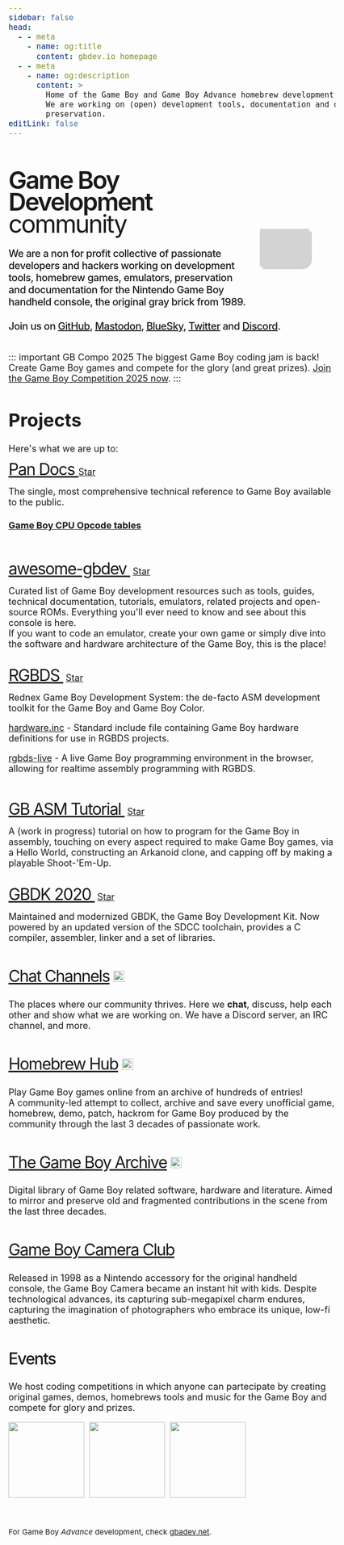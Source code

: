 ```yaml
---
sidebar: false
head:
  - - meta
    - name: og:title
      content: gbdev.io homepage
  - - meta
    - name: og:description
      content: >
        Home of the Game Boy and Game Boy Advance homebrew development scene.
        We are working on (open) development tools, documentation and digital
        preservation.
editLink: false
---
```


<div id='outer'>
<!-- Game Boy animation by `heero`. Originally found at https://codepen.io/heero/pen/wylhv -->
<div id='container'>
                        <div id='back'></div>
                        <div id='border'></div>
                        <div id='card3'></div>
                        <div id='card2'></div>
                        <div id='chip2'></div>
                        <div id='screenBack'></div>
                        <div id='card1'></div>
                        <div id='speaker'></div>
                        <div id='chip'></div>
                        <div id='chipPinL'></div>
                        <div id='chipPinR'></div>
                        <div id='ec1'></div>
                        <div id='volumeWheelBack'></div>
                        <div id='volumeWheel'></div>
                        <div id='joystickBack'></div>
                        <div id='buttonsABBack'></div>
                        <div id='buttonsSSBack'></div>
                        <div id='jackBack'></div>
                        <div id='jack'></div>
                        <div id='ec2'></div>
                        <div id='powerBack'></div>
                        <div id='power'></div>
                        <div id='box'></div>
                        <div id='screen'></div>
                        <div id='screen2'></div>
                        <div id='joystickCross1'></div>
                        <div id='joystickCross2'></div>
                        <div id='buttonsSS'></div>
                        <div id='buttonsSSText'></div>
                        <div id='buttonsAB'></div>
                        <div id='buttonsABText'></div>
                        <!--<img id='gameboyText' src='assets/gb-pocket-logo.png'>-->
                        <div id='powerLed'></div>
                        <div id='speakerFilter'></div>
    </div>
</div>
<br><br>
<div style="line-height: 90%;letter-spacing: -0.05em; font-weight: 400; font-size: 2.7em;"><span style="font-weight: 600;
letter-spacing: -0.05em;">
    Game Boy Development
</span>community</div>

<div style="letter-spacing: -0.025em; font-weight: 500; font-size: 20px;">
        <br>
We are a non for profit collective of passionate developers and hackers working on development tools, homebrew games, emulators, preservation and documentation for the Nintendo Game Boy handheld console, the original gray brick from 1989. <br><br> Join us on <a target="_blank" href="https://github.com/gbdev">GitHub</a>, <a target="_blank" rel="me" href="https://fedi.gbdev.io/@gbdev">Mastodon</a>, <a target="_blank" href="https://bsky.app/profile/gbdev.io">BlueSky</a>, <a target="_blank" href="https://twitter.com/gbdev0">Twitter</a> and <a href="chat.html">Discord</a>.
</div>

<div>
<br>

::: important GB Compo 2025
The biggest Game Boy coding jam is back! Create Game Boy games and compete for the glory (and great prizes). [Join the Game Boy Competition 2025 now](https://itch.io/jam/gbcompo25).
:::

# Projects

Here's what we are up to:<br>

<p> <a class="projectTitle" target="_blank" href="https://gbdev.io/pandocs/">Pan Docs&nbsp;</a><a class="github-button" target="_blank" href="https://github.com/gbdev/pandocs" data-icon="octicon-star" data-show-count="true" aria-label="Star gbdev/awesome-gbdev on GitHub">Star</a>
<span></span></p>
The single, most comprehensive technical reference to Game Boy available to the public. 
<br>

#### [Game Boy CPU Opcode tables](https://gbdev.io/gb-opcodes/optables)

<br>
<p ><a class="projectTitle" href="resources.html">awesome-gbdev&nbsp;</a> <a class="github-button" target="_blank" href="https://github.com/gbdev/awesome-gbdev" data-icon="octicon-star" data-show-count="true" aria-label="Star gbdev/awesome-gbdev on GitHub">Star</a>
<span></span></p>
Curated list of Game Boy development resources such as tools, guides, technical documentation, tutorials, emulators, related projects and open-source ROMs. Everything you'll ever need to know and see about this console is here. <br>If you want to code an emulator, create your own game or simply dive into the software and hardware architecture of the Game Boy, this is the place!
<br><br>
<p ><a class="projectTitle" target="_blank" href="https://rgbds.gbdev.io/">RGBDS&nbsp;</a> <a class="github-button" target="_blank" href="https://github.com/gbdev/rgbds" data-icon="octicon-star" data-show-count="true" aria-label="Star gbdev/rgbds on GitHub">Star</a>
<span></span></p>
Rednex Game Boy Development System: the de-facto ASM development toolkit for the Game Boy and Game Boy Color.
<br>

[hardware.inc](https://github.com/gbdev/hardware.inc) - Standard include file containing Game Boy hardware definitions for use in RGBDS projects.

[rgbds-live](https://gbdev.io/rgbds-live/) - A live Game Boy programming environment in the browser, allowing for realtime assembly programming with RGBDS.


<br>
<p ><a class="projectTitle" target="_blank" href="https://gbdev.io/gb-asm-tutorial/">GB ASM Tutorial&nbsp;</a> <a class="github-button" target="_blank" href="https://github.com/gbdev/gb-asm-tutorial" data-icon="octicon-star" data-show-count="true" aria-label="Star gbdev/gb-asm-tutorial on GitHub">Star</a>
<span></span></p>
A (work in progress) tutorial on how to program for the Game Boy in assembly, touching on every aspect required to make Game Boy games, via a Hello World, constructing an Arkanoid clone, and capping off by making a playable Shoot-'Em-Up.<br><br>
<p ><a class="projectTitle" target="_blank" href="https://github.com/gbdk-2020/gbdk-2020">GBDK 2020&nbsp;</a> <a class="github-button" target="_blank" href="https://github.com/gbdk-2020/gbdk-2020" data-icon="octicon-star" data-show-count="true" aria-label="Star gbdev/rgbds on GitHub">Star</a>
<span></span></p>
Maintained and modernized GBDK, the Game Boy Development Kit. Now powered by an updated version of the SDCC toolchain, provides a C compiler, assembler, linker and a set of libraries.
<br><br>
<p class="projectTitle"><a href="https://gbdev.io/chat">Chat Channels</a>&nbsp;<img height="22" src="https://img.shields.io/badge/dynamic/json.svg?label=chat&colorB=green&suffix=%20online&query=presence_count&uri=https://discordapp.com/api/guilds/303217943234215948/widget.json&style=flat-square"></p>
The places where our community thrives. Here we <b>chat</b>, discuss, help each other and show what we are working on. We have a Discord server, an IRC channel, and more.
<br><br>
 <p class="projectTitle"><a target="_blank" href="https://hh.gbdev.io">Homebrew Hub</a>&nbsp;<img height="22" src="https://img.shields.io/badge/dynamic/json?label=games&query=results&url=https%3A%2F%2Fhh3.gbdev.io%2Fapi%2Fsearch&style=flat-square"></p>
Play Game Boy games online from an archive of hundreds of entries! <br>
A community-led attempt to collect, archive and save every unofficial game, homebrew, demo, patch, hackrom for Game Boy produced by the community through the last 3 decades of passionate work.
<br><br>
<p class="projectTitle"><a target="_blank" href="https://github.com/gb-archive">The Game Boy Archive</a>&nbsp;<img style="font-family: Monospace" height="22" src="https://img.shields.io/badge/dynamic/json.svg?label=mirrored%20projects&amp;url=https%3A%2F%2Fapi.github.com%2Forgs%2Fgb-archive&amp;query=public_repos&amp;style=flat-square"></p>
Digital library of Game Boy related software, hardware and literature. Aimed to mirror and preserve old and fragmented contributions in the scene from the last three decades.
<br><br>
<p class="projectTitle"><a target="_blank" href="https://cameraclub.gbdev.io">Game Boy Camera Club</a></p>
Released in 1998 as a Nintendo accessory for the original handheld console, the Game Boy Camera became an instant hit with kids.
Despite technological advances, its capturing sub-megapixel charm endures, capturing the imagination of photographers who embrace its unique, low-fi aesthetic.
<br><br>
<p class="projectTitle" style="font-weight: 500">Events</p>
We host coding competitions in which anyone can partecipate by creating original games, demos, homebrews tools and music for the Game Boy and compete for glory and prizes.

<a target="_blank" href="https://itch.io/jam/gbcompo21"><img src="https://img.itch.zone/aW1nLzIxMDMwNjY4LnBuZw==/original/pzkjjR.png" height="150"></a>&nbsp;&nbsp;<a target="_blank" href="https://itch.io/jam/gbcompo23"><img height="150" src="https://img.itch.zone/aW1nLzIxMDMwODM5LnBuZw==/original/8CIDs3.png"></a>&nbsp;&nbsp;<a target="_blank" href="https://itch.io/jam/gbcompo25"><img height="150" src="https://img.itch.zone/aW1hZ2UyL2phbS80MDQ0OTcvMjEwNjkxMzQucG5n/original/mYohtT.png"></a>

</div>

<br>
<smalL>

For Game Boy _Advance_ development, check [gbadev.net](https://gbadev.net).

</small>

<script>
export default {
  mounted () {
    let githubButtonsScript = document.createElement('script')
    githubButtonsScript.setAttribute('src', 'https://buttons.github.io/buttons.js')
    document.head.appendChild(githubButtonsScript)

    let colors = ['#5f98c6', // Teal (1998, 1999 NA) 
        '#FCCF37', // Dandelion - yellow (1998, 1999 NA)
        '#EB1667', // Berry - fuchsia (1998, 1999 NA)
        '#A8F602', // Kiwi - neon green (1998, 1999 NA)
        // '#5B3099', // Grape - purple (1998) TODO: Darken the black elements
        // Translucent colors - TODO: Fix speakers
        'rgba(255, 255, 255, 0.5)', // Atomic Purple - clear purple (1998)
        'rgba(91, 48, 153, 0.5)' // Neotones Ice (LIJI32 special request <3)
    ]
    let color = colors[Math.floor(Math.random() * colors.length)];
    var box = document.querySelector('#box');
    box.style.setProperty('background-color', color);
    console.log(color)
  }
}
</script>

<style>
body{
        font-size:18px !important;
}

.projectTitle{
        font-size:32px;
        letter-spacing: -0.05em;
        line-height: 80%;
}

/*
By `heero`. Originally found at https://codepen.io/heero/pen/wylhv
*/

#outer {
    width: 100%;
}
#container {
  position: relative;
  width: 130px;
  height: 220px;
  margin: 15px 20px 50px 50px;
}
@media (min-width: 560px) {
  #container {
  float: right;
  }
}

#back {
  position: absolute;
  bottom: 0;
  background-color: #D3D3D3;
  box-shadow: 5px 5px 0 0 #D3D3D3;
  -webkit-animation: backAnim 5s forwards;
  -moz-animation: backAnim 5s forwards;
  -o-animation: backAnim 5s forwards;
  animation: backAnim 5s forwards;
}

@-webkit-keyframes backAnim {
  0% {
    width: 8px;
    height: 68px;
  }
  4% {
    width: 100px;
    height: 75px;
  }
  5% {
    width: 125px;
    height: 80px;
    border-radius: 3px 3px 20px 3px;
  }
  11%, 100% {
    height: 206px;
    width: 125px;
    border-radius: 3px 3px 20px 3px;
  }
}
@-moz-keyframes backAnim {
  0% {
    width: 8px;
    height: 68px;
  }
  4% {
    width: 100px;
    height: 75px;
  }
  5% {
    width: 125px;
    height: 80px;
    border-radius: 3px 3px 20px 3px;
  }
  11%, 100% {
    height: 206px;
    width: 125px;
    border-radius: 3px 3px 20px 3px;
  }
}
@-ms-keyframes backAnim {
  0% {
    width: 8px;
    height: 68px;
  }
  4% {
    width: 100px;
    height: 75px;
  }
  5% {
    width: 125px;
    height: 80px;
    border-radius: 3px 3px 20px 3px;
  }
  11%, 100% {
    height: 206px;
    width: 125px;
    border-radius: 3px 3px 20px 3px;
  }
}
@keyframes backAnim {
  0% {
    width: 8px;
    height: 68px;
  }
  4% {
    width: 100px;
    height: 75px;
  }
  5% {
    width: 125px;
    height: 80px;
    border-radius: 3px 3px 20px 3px;
  }
  11%, 100% {
    height: 206px;
    width: 125px;
    border-radius: 3px 3px 20px 3px;
  }
}
#speaker {
  position: absolute;
  background-color: #646060;
  -webkit-animation: speakerAnim 5s forwards;
  -moz-animation: speakerAnim 5s forwards;
  -o-animation: speakerAnim 5s forwards;
  animation: speakerAnim 5s forwards;
}

@-webkit-keyframes speakerAnim {
  0%, 6% {
    width: 0px;
    height: 0px;
    bottom: 22px;
    left: 103px;
  }
  11% {
    width: 30px;
    height: 30px;
    bottom: 7px;
    left: 88px;
    border-radius: 15px;
    box-shadow: inset 0px 0px 0px 15px #484848;
  }
  14%, 100% {
    width: 30px;
    height: 30px;
    bottom: 7px;
    left: 88px;
    border-radius: 15px;
    box-shadow: inset 0px 0px 0px 8px #484848;
  }
}
@-moz-keyframes speakerAnim {
  0%, 6% {
    width: 0px;
    height: 0px;
    bottom: 22px;
    left: 103px;
  }
  11% {
    width: 30px;
    height: 30px;
    bottom: 7px;
    left: 88px;
    border-radius: 15px;
    box-shadow: inset 0px 0px 0px 15px #484848;
  }
  14%, 100% {
    width: 30px;
    height: 30px;
    bottom: 7px;
    left: 88px;
    border-radius: 15px;
    box-shadow: inset 0px 0px 0px 8px #484848;
  }
}
@-ms-keyframes speakerAnim {
  0%, 6% {
    width: 0px;
    height: 0px;
    bottom: 22px;
    left: 103px;
  }
  11% {
    width: 30px;
    height: 30px;
    bottom: 7px;
    left: 88px;
    border-radius: 15px;
    box-shadow: inset 0px 0px 0px 15px #484848;
  }
  14%, 100% {
    width: 30px;
    height: 30px;
    bottom: 7px;
    left: 88px;
    border-radius: 15px;
    box-shadow: inset 0px 0px 0px 8px #484848;
  }
}
@keyframes speakerAnim {
  0%, 6% {
    width: 0px;
    height: 0px;
    bottom: 22px;
    left: 103px;
  }
  11% {
    width: 30px;
    height: 30px;
    bottom: 7px;
    left: 88px;
    border-radius: 15px;
    box-shadow: inset 0px 0px 0px 15px #484848;
  }
  14%, 100% {
    width: 30px;
    height: 30px;
    bottom: 7px;
    left: 88px;
    border-radius: 15px;
    box-shadow: inset 0px 0px 0px 8px #484848;
  }
}
#card1 {
  position: absolute;
  left: 15px;
  background-color: #5eaf89;
  -webkit-animation: card1Anim 5s forwards;
  -moz-animation: card1Anim 5s forwards;
  -o-animation: card1Anim 5s forwards;
  animation: card1Anim 5s forwards;
}

@-webkit-keyframes card1Anim {
  0%, 8% {
    height: 0px;
    width: 0px;
    bottom: 64px;
  }
  9% {
    height: 17px;
    width: 15px;
    bottom: 64px;
  }
  12% {
    height: 113px;
    width: 15px;
    bottom: 17px;
  }
  18%, 100% {
    height: 113px;
    width: 95px;
    bottom: 17px;
  }
}
@-moz-keyframes card1Anim {
  0%, 8% {
    height: 0px;
    width: 0px;
    bottom: 64px;
  }
  9% {
    height: 17px;
    width: 15px;
    bottom: 64px;
  }
  12% {
    height: 113px;
    width: 15px;
    bottom: 17px;
  }
  18%, 100% {
    height: 113px;
    width: 95px;
    bottom: 17px;
  }
}
@-ms-keyframes card1Anim {
  0%, 8% {
    height: 0px;
    width: 0px;
    bottom: 64px;
  }
  9% {
    height: 17px;
    width: 15px;
    bottom: 64px;
  }
  12% {
    height: 113px;
    width: 15px;
    bottom: 17px;
  }
  18%, 100% {
    height: 113px;
    width: 95px;
    bottom: 17px;
  }
}
@keyframes card1Anim {
  0%, 8% {
    height: 0px;
    width: 0px;
    bottom: 64px;
  }
  9% {
    height: 17px;
    width: 15px;
    bottom: 64px;
  }
  12% {
    height: 113px;
    width: 15px;
    bottom: 17px;
  }
  18%, 100% {
    height: 113px;
    width: 95px;
    bottom: 17px;
  }
}
#border {
  position: absolute;
  bottom: 2px;
  right: 7px;
  border: 2px solid #646060;
  border-radius: 3px 3px 20px 3px;
  -webkit-animation: borderAnim 5s forwards;
  -moz-animation: borderAnim 5s forwards;
  -o-animation: borderAnim 5s forwards;
  animation: borderAnim 5s forwards;
}

@-webkit-keyframes borderAnim {
  0%, 8% {
    height: 0px;
    width: 0px;
    border: none;
  }
  9% {
    height: 40px;
    width: 10px;
    border-right: 2px solid #646060;
    border-bottom: 2px solid #646060;
    border-top: none;
    border-left: none;
  }
  13% {
    height: 40px;
    width: 117px;
    border-right: 2px solid #646060;
    border-bottom: 2px solid #646060;
    border-top: none;
    border-left: none;
  }
  17% {
    height: 198px;
    width: 117px;
    border-right: 2px solid #646060;
    border-left: 2px solid #646060;
    border-bottom: 2px solid #646060;
    border-top: none;
  }
  18%, 100% {
    height: 198px;
    width: 117px;
    border: 2px solid #646060;
  }
}
@-moz-keyframes borderAnim {
  0%, 8% {
    height: 0px;
    width: 0px;
    border: none;
  }
  9% {
    height: 40px;
    width: 10px;
    border-right: 2px solid #646060;
    border-bottom: 2px solid #646060;
    border-top: none;
    border-left: none;
  }
  13% {
    height: 40px;
    width: 117px;
    border-right: 2px solid #646060;
    border-bottom: 2px solid #646060;
    border-top: none;
    border-left: none;
  }
  17% {
    height: 198px;
    width: 117px;
    border-right: 2px solid #646060;
    border-left: 2px solid #646060;
    border-bottom: 2px solid #646060;
    border-top: none;
  }
  18%, 100% {
    height: 198px;
    width: 117px;
    border: 2px solid #646060;
  }
}
@-ms-keyframes borderAnim {
  0%, 8% {
    height: 0px;
    width: 0px;
    border: none;
  }
  9% {
    height: 40px;
    width: 10px;
    border-right: 2px solid #646060;
    border-bottom: 2px solid #646060;
    border-top: none;
    border-left: none;
  }
  13% {
    height: 40px;
    width: 117px;
    border-right: 2px solid #646060;
    border-bottom: 2px solid #646060;
    border-top: none;
    border-left: none;
  }
  17% {
    height: 198px;
    width: 117px;
    border-right: 2px solid #646060;
    border-left: 2px solid #646060;
    border-bottom: 2px solid #646060;
    border-top: none;
  }
  18%, 100% {
    height: 198px;
    width: 117px;
    border: 2px solid #646060;
  }
}
@keyframes borderAnim {
  0%, 8% {
    height: 0px;
    width: 0px;
    border: none;
  }
  9% {
    height: 40px;
    width: 10px;
    border-right: 2px solid #646060;
    border-bottom: 2px solid #646060;
    border-top: none;
    border-left: none;
  }
  13% {
    height: 40px;
    width: 117px;
    border-right: 2px solid #646060;
    border-bottom: 2px solid #646060;
    border-top: none;
    border-left: none;
  }
  17% {
    height: 198px;
    width: 117px;
    border-right: 2px solid #646060;
    border-left: 2px solid #646060;
    border-bottom: 2px solid #646060;
    border-top: none;
  }
  18%, 100% {
    height: 198px;
    width: 117px;
    border: 2px solid #646060;
  }
}
#card2 {
  position: absolute;
  bottom: 6px;
  left: 7px;
  width: 10px;
  height: 20px;
  background-color: #646060;
  -webkit-animation: card2Anim 5s forwards;
  -moz-animation: card2Anim 5s forwards;
  -o-animation: card2Anim 5s forwards;
  animation: card2Anim 5s forwards;
}

@-webkit-keyframes card2Anim {
  0%, 12% {
    height: 0px;
    width: 0px;
  }
  13% {
    height: 20px;
    width: 10px;
  }
  21%, 100% {
    height: 20px;
    width: 78px;
  }
}
@-moz-keyframes card2Anim {
  0%, 12% {
    height: 0px;
    width: 0px;
  }
  13% {
    height: 20px;
    width: 10px;
  }
  21%, 100% {
    height: 20px;
    width: 78px;
  }
}
@-ms-keyframes card2Anim {
  0%, 12% {
    height: 0px;
    width: 0px;
  }
  13% {
    height: 20px;
    width: 10px;
  }
  21%, 100% {
    height: 20px;
    width: 78px;
  }
}
@keyframes card2Anim {
  0%, 12% {
    height: 0px;
    width: 0px;
  }
  13% {
    height: 20px;
    width: 10px;
  }
  21%, 100% {
    height: 20px;
    width: 78px;
  }
}
#card3 {
  position: absolute;
  bottom: 48px;
  left: 8px;
  height: 5px;
  background-color: #3c9b66;
  -webkit-animation: card3Anim 5s forwards;
  -moz-animation: card3Anim 5s forwards;
  -o-animation: card3Anim 5s forwards;
  animation: card3Anim 5s forwards;
}

@-webkit-keyframes card3Anim {
  0%, 12% {
    height: 0px;
    width: 0px;
  }
  15% {
    height: 5px;
    width: 110px;
  }
  23%, 100% {
    height: 150px;
    width: 110px;
  }
}
@-moz-keyframes card3Anim {
  0%, 12% {
    height: 0px;
    width: 0px;
  }
  15% {
    height: 5px;
    width: 110px;
  }
  23%, 100% {
    height: 150px;
    width: 110px;
  }
}
@-ms-keyframes card3Anim {
  0%, 12% {
    height: 0px;
    width: 0px;
  }
  15% {
    height: 5px;
    width: 110px;
  }
  23%, 100% {
    height: 150px;
    width: 110px;
  }
}
@keyframes card3Anim {
  0%, 12% {
    height: 0px;
    width: 0px;
  }
  15% {
    height: 5px;
    width: 110px;
  }
  23%, 100% {
    height: 150px;
    width: 110px;
  }
}
#chip {
  position: absolute;
  bottom: 46px;
  left: 54px;
  width: 4px;
  height: 4px;
  background-color: #484848;
  -webkit-animation: chipAnim 5s forwards;
  -moz-animation: chipAnim 5s forwards;
  -o-animation: chipAnim 5s forwards;
  animation: chipAnim 5s forwards;
}

@-webkit-keyframes chipAnim {
  0%, 15% {
    height: 0px;
    width: 0px;
  }
  16% {
    height: 4px;
    width: 4px;
    bottom: 46px;
    left: 54px;
  }
  20%, 100% {
    height: 22px;
    width: 22px;
    bottom: 37px;
    left: 45px;
  }
}
@-moz-keyframes chipAnim {
  0%, 15% {
    height: 0px;
    width: 0px;
  }
  16% {
    height: 4px;
    width: 4px;
    bottom: 46px;
    left: 54px;
  }
  20%, 100% {
    height: 22px;
    width: 22px;
    bottom: 37px;
    left: 45px;
  }
}
@-ms-keyframes chipAnim {
  0%, 15% {
    height: 0px;
    width: 0px;
  }
  16% {
    height: 4px;
    width: 4px;
    bottom: 46px;
    left: 54px;
  }
  20%, 100% {
    height: 22px;
    width: 22px;
    bottom: 37px;
    left: 45px;
  }
}
@keyframes chipAnim {
  0%, 15% {
    height: 0px;
    width: 0px;
  }
  16% {
    height: 4px;
    width: 4px;
    bottom: 46px;
    left: 54px;
  }
  20%, 100% {
    height: 22px;
    width: 22px;
    bottom: 37px;
    left: 45px;
  }
}
#chip2 {
  position: absolute;
  bottom: 132px;
  left: 60px;
  width: 4px;
  height: 12px;
  background-color: #484848;
  -webkit-animation: chip2Anim 5s forwards;
  -moz-animation: chip2Anim 5s forwards;
  -o-animation: chip2Anim 5s forwards;
  animation: chip2Anim 5s forwards;
}

@-webkit-keyframes chip2Anim {
  0%, 16% {
    height: 0px;
    width: 0px;
  }
  17% {
    height: 12px;
    width: 4px;
    bottom: 132px;
    left: 60px;
  }
  23% {
    height: 12px;
    width: 60px;
    bottom: 132px;
    left: 32px;
  }
  30%, 100% {
    height: 12px;
    width: 60px;
    bottom: 160px;
    left: 32px;
  }
}
@-moz-keyframes chip2Anim {
  0%, 16% {
    height: 0px;
    width: 0px;
  }
  17% {
    height: 12px;
    width: 4px;
    bottom: 132px;
    left: 60px;
  }
  23% {
    height: 12px;
    width: 60px;
    bottom: 132px;
    left: 32px;
  }
  30%, 100% {
    height: 12px;
    width: 60px;
    bottom: 160px;
    left: 32px;
  }
}
@-ms-keyframes chip2Anim {
  0%, 16% {
    height: 0px;
    width: 0px;
  }
  17% {
    height: 12px;
    width: 4px;
    bottom: 132px;
    left: 60px;
  }
  23% {
    height: 12px;
    width: 60px;
    bottom: 132px;
    left: 32px;
  }
  30%, 100% {
    height: 12px;
    width: 60px;
    bottom: 160px;
    left: 32px;
  }
}
@keyframes chip2Anim {
  0%, 16% {
    height: 0px;
    width: 0px;
  }
  17% {
    height: 12px;
    width: 4px;
    bottom: 132px;
    left: 60px;
  }
  23% {
    height: 12px;
    width: 60px;
    bottom: 132px;
    left: 32px;
  }
  30%, 100% {
    height: 12px;
    width: 60px;
    bottom: 160px;
    left: 32px;
  }
}
#volumeWheelBack {
  position: absolute;
  left: 108px;
  bottom: 157px;
  width: 10px;
  height: 10px;
  background-color: #645d5f;
  -webkit-animation: volumeWheelBackAnim 5s forwards;
  -moz-animation: volumeWheelBackAnim 5s forwards;
  -o-animation: volumeWheelBackAnim 5s forwards;
  animation: volumeWheelBackAnim 5s forwards;
}

@-webkit-keyframes volumeWheelBackAnim {
  0%, 17% {
    height: 0px;
    width: 0px;
    left: 113px;
    bottom: 162px;
  }
  21%, 25% {
    height: 10px;
    width: 10px;
    left: 108px;
    bottom: 157px;
  }
  30%, 100% {
    height: 10px;
    width: 10px;
    left: 108px;
    bottom: 167px;
  }
}
@-moz-keyframes volumeWheelBackAnim {
  0%, 17% {
    height: 0px;
    width: 0px;
    left: 113px;
    bottom: 162px;
  }
  21%, 25% {
    height: 10px;
    width: 10px;
    left: 108px;
    bottom: 157px;
  }
  30%, 100% {
    height: 10px;
    width: 10px;
    left: 108px;
    bottom: 167px;
  }
}
@-ms-keyframes volumeWheelBackAnim {
  0%, 17% {
    height: 0px;
    width: 0px;
    left: 113px;
    bottom: 162px;
  }
  21%, 25% {
    height: 10px;
    width: 10px;
    left: 108px;
    bottom: 157px;
  }
  30%, 100% {
    height: 10px;
    width: 10px;
    left: 108px;
    bottom: 167px;
  }
}
@keyframes volumeWheelBackAnim {
  0%, 17% {
    height: 0px;
    width: 0px;
    left: 113px;
    bottom: 162px;
  }
  21%, 25% {
    height: 10px;
    width: 10px;
    left: 108px;
    bottom: 157px;
  }
  30%, 100% {
    height: 10px;
    width: 10px;
    left: 108px;
    bottom: 167px;
  }
}
#volumeWheel {
  position: absolute;
  left: 108px;
  bottom: 157px;
  width: 16px;
  height: 16px;
  border-radius: 8px;
  background-color: #b2aea9;
  box-shadow: inset 0px 0px 0px 5px #dddddd;
  -webkit-animation: volumeWheelAnim 5s forwards;
  -moz-animation: volumeWheelAnim 5s forwards;
  -o-animation: volumeWheelAnim 5s forwards;
  animation: volumeWheelAnim 5s forwards;
}

@-webkit-keyframes volumeWheelAnim {
  0%, 18% {
    height: 1px;
    width: 1px;
    left: 115px;
    bottom: 159px;
    box-shadow: inset 0px 0px 0px 10px #dddddd;
  }
  22% {
    height: 16px;
    width: 16px;
    left: 110px;
    bottom: 154px;
    box-shadow: inset 0px 0px 0px 10px #dddddd;
  }
  25% {
    height: 16px;
    width: 16px;
    left: 110px;
    bottom: 154px;
    box-shadow: inset 0px 0px 0px 5px #dddddd;
  }
  30%, 100% {
    height: 16px;
    width: 16px;
    left: 110px;
    bottom: 164px;
    box-shadow: inset 0px 0px 0px 5px #dddddd;
  }
}
@-moz-keyframes volumeWheelAnim {
  0%, 18% {
    height: 1px;
    width: 1px;
    left: 115px;
    bottom: 159px;
    box-shadow: inset 0px 0px 0px 10px #dddddd;
  }
  22% {
    height: 16px;
    width: 16px;
    left: 110px;
    bottom: 154px;
    box-shadow: inset 0px 0px 0px 10px #dddddd;
  }
  25% {
    height: 16px;
    width: 16px;
    left: 110px;
    bottom: 154px;
    box-shadow: inset 0px 0px 0px 5px #dddddd;
  }
  30%, 100% {
    height: 16px;
    width: 16px;
    left: 110px;
    bottom: 164px;
    box-shadow: inset 0px 0px 0px 5px #dddddd;
  }
}
@-ms-keyframes volumeWheelAnim {
  0%, 18% {
    height: 1px;
    width: 1px;
    left: 115px;
    bottom: 159px;
    box-shadow: inset 0px 0px 0px 10px #dddddd;
  }
  22% {
    height: 16px;
    width: 16px;
    left: 110px;
    bottom: 154px;
    box-shadow: inset 0px 0px 0px 10px #dddddd;
  }
  25% {
    height: 16px;
    width: 16px;
    left: 110px;
    bottom: 154px;
    box-shadow: inset 0px 0px 0px 5px #dddddd;
  }
  30%, 100% {
    height: 16px;
    width: 16px;
    left: 110px;
    bottom: 164px;
    box-shadow: inset 0px 0px 0px 5px #dddddd;
  }
}
@keyframes volumeWheelAnim {
  0%, 18% {
    height: 1px;
    width: 1px;
    left: 115px;
    bottom: 159px;
    box-shadow: inset 0px 0px 0px 10px #dddddd;
  }
  22% {
    height: 16px;
    width: 16px;
    left: 110px;
    bottom: 154px;
    box-shadow: inset 0px 0px 0px 10px #dddddd;
  }
  25% {
    height: 16px;
    width: 16px;
    left: 110px;
    bottom: 154px;
    box-shadow: inset 0px 0px 0px 5px #dddddd;
  }
  30%, 100% {
    height: 16px;
    width: 16px;
    left: 110px;
    bottom: 164px;
    box-shadow: inset 0px 0px 0px 5px #dddddd;
  }
}
#chipPinL {
  position: absolute;
  left: 43px;
  bottom: 54px;
  width: 4px;
  height: 2px;
  background-color: #dddddd;
  box-shadow: 0px 3px #dddddd;
  -webkit-animation: chipPinAnimL 5s forwards;
  -moz-animation: chipPinAnimL 5s forwards;
  -o-animation: chipPinAnimL 5s forwards;
  animation: chipPinAnimL 5s forwards;
}

@-webkit-keyframes chipPinAnimL {
  0%, 19% {
    width: 0px;
  }
  20% {
    width: 4px;
    box-shadow: 0px 3px #dddddd;
  }
  21% {
    box-shadow: 0px 3px #dddddd, 0px 6px #dddddd, 0px 9px #dddddd;
  }
  22%, 100% {
    box-shadow: 0px 3px #dddddd, 0px 6px #dddddd, 0px 9px #dddddd, 0px 12px #dddddd, 0px 15px #dddddd;
  }
}
@-moz-keyframes chipPinAnimL {
  0%, 19% {
    width: 0px;
  }
  20% {
    width: 4px;
    box-shadow: 0px 3px #dddddd;
  }
  21% {
    box-shadow: 0px 3px #dddddd, 0px 6px #dddddd, 0px 9px #dddddd;
  }
  22%, 100% {
    box-shadow: 0px 3px #dddddd, 0px 6px #dddddd, 0px 9px #dddddd, 0px 12px #dddddd, 0px 15px #dddddd;
  }
}
@-ms-keyframes chipPinAnimL {
  0%, 19% {
    width: 0px;
  }
  20% {
    width: 4px;
    box-shadow: 0px 3px #dddddd;
  }
  21% {
    box-shadow: 0px 3px #dddddd, 0px 6px #dddddd, 0px 9px #dddddd;
  }
  22%, 100% {
    box-shadow: 0px 3px #dddddd, 0px 6px #dddddd, 0px 9px #dddddd, 0px 12px #dddddd, 0px 15px #dddddd;
  }
}
@keyframes chipPinAnimL {
  0%, 19% {
    width: 0px;
  }
  20% {
    width: 4px;
    box-shadow: 0px 3px #dddddd;
  }
  21% {
    box-shadow: 0px 3px #dddddd, 0px 6px #dddddd, 0px 9px #dddddd;
  }
  22%, 100% {
    box-shadow: 0px 3px #dddddd, 0px 6px #dddddd, 0px 9px #dddddd, 0px 12px #dddddd, 0px 15px #dddddd;
  }
}
#chipPinR {
  position: absolute;
  left: 65px;
  bottom: 54px;
  width: 4px;
  height: 2px;
  background-color: #dddddd;
  box-shadow: 0px 3px #dddddd;
  -webkit-animation: chipPinAnimR 5s forwards;
  -moz-animation: chipPinAnimR 5s forwards;
  -o-animation: chipPinAnimR 5s forwards;
  animation: chipPinAnimR 5s forwards;
}

@-webkit-keyframes chipPinAnimR {
  0%, 22% {
    width: 0px;
  }
  23% {
    width: 4px;
    box-shadow: 0px 3px #dddddd;
  }
  24% {
    box-shadow: 0px 3px #dddddd, 0px 6px #dddddd, 0px 9px #dddddd;
  }
  25%, 100% {
    box-shadow: 0px 3px #dddddd, 0px 6px #dddddd, 0px 9px #dddddd, 0px 12px #dddddd, 0px 15px #dddddd;
  }
}
@-moz-keyframes chipPinAnimR {
  0%, 22% {
    width: 0px;
  }
  23% {
    width: 4px;
    box-shadow: 0px 3px #dddddd;
  }
  24% {
    box-shadow: 0px 3px #dddddd, 0px 6px #dddddd, 0px 9px #dddddd;
  }
  25%, 100% {
    box-shadow: 0px 3px #dddddd, 0px 6px #dddddd, 0px 9px #dddddd, 0px 12px #dddddd, 0px 15px #dddddd;
  }
}
@-ms-keyframes chipPinAnimR {
  0%, 22% {
    width: 0px;
  }
  23% {
    width: 4px;
    box-shadow: 0px 3px #dddddd;
  }
  24% {
    box-shadow: 0px 3px #dddddd, 0px 6px #dddddd, 0px 9px #dddddd;
  }
  25%, 100% {
    box-shadow: 0px 3px #dddddd, 0px 6px #dddddd, 0px 9px #dddddd, 0px 12px #dddddd, 0px 15px #dddddd;
  }
}
@keyframes chipPinAnimR {
  0%, 22% {
    width: 0px;
  }
  23% {
    width: 4px;
    box-shadow: 0px 3px #dddddd;
  }
  24% {
    box-shadow: 0px 3px #dddddd, 0px 6px #dddddd, 0px 9px #dddddd;
  }
  25%, 100% {
    box-shadow: 0px 3px #dddddd, 0px 6px #dddddd, 0px 9px #dddddd, 0px 12px #dddddd, 0px 15px #dddddd;
  }
}
#ec1 {
  position: absolute;
  left: 24px;
  bottom: 122px;
  width: 4px;
  height: 4px;
  border-radius: 2px;
  background-color: #484848;
  -webkit-animation: ec3Anim 5s forwards;
  -moz-animation: ec3Anim 5s forwards;
  -o-animation: ec3Anim 5s forwards;
  animation: ec3Anim 5s forwards;
}

@-webkit-keyframes ec3Anim {
  0%, 18% {
    width: 0px;
  }
  20% {
    width: 4px;
    height: 4px;
  }
  22% {
    box-shadow: 8px 0px #484848;
  }
  24% {
    box-shadow: 8px 0px #484848, 16px 0px #484848;
  }
  26% {
    box-shadow: 8px 0px #484848, 16px 0px #484848, 24px 0px #484848;
  }
  28% {
    box-shadow: 8px 0px #484848, 16px 0px #484848, 24px 0px #484848, 32px 0px #484848;
  }
  30%, 100% {
    box-shadow: 8px 0px #484848, 16px 0px #484848, 24px 0px #484848, 32px 0px #484848, 40px 0px #484848;
  }
}
@-moz-keyframes ec3Anim {
  0%, 18% {
    width: 0px;
  }
  20% {
    width: 4px;
    height: 4px;
  }
  22% {
    box-shadow: 8px 0px #484848;
  }
  24% {
    box-shadow: 8px 0px #484848, 16px 0px #484848;
  }
  26% {
    box-shadow: 8px 0px #484848, 16px 0px #484848, 24px 0px #484848;
  }
  28% {
    box-shadow: 8px 0px #484848, 16px 0px #484848, 24px 0px #484848, 32px 0px #484848;
  }
  30%, 100% {
    box-shadow: 8px 0px #484848, 16px 0px #484848, 24px 0px #484848, 32px 0px #484848, 40px 0px #484848;
  }
}
@-ms-keyframes ec3Anim {
  0%, 18% {
    width: 0px;
  }
  20% {
    width: 4px;
    height: 4px;
  }
  22% {
    box-shadow: 8px 0px #484848;
  }
  24% {
    box-shadow: 8px 0px #484848, 16px 0px #484848;
  }
  26% {
    box-shadow: 8px 0px #484848, 16px 0px #484848, 24px 0px #484848;
  }
  28% {
    box-shadow: 8px 0px #484848, 16px 0px #484848, 24px 0px #484848, 32px 0px #484848;
  }
  30%, 100% {
    box-shadow: 8px 0px #484848, 16px 0px #484848, 24px 0px #484848, 32px 0px #484848, 40px 0px #484848;
  }
}
@keyframes ec3Anim {
  0%, 18% {
    width: 0px;
  }
  20% {
    width: 4px;
    height: 4px;
  }
  22% {
    box-shadow: 8px 0px #484848;
  }
  24% {
    box-shadow: 8px 0px #484848, 16px 0px #484848;
  }
  26% {
    box-shadow: 8px 0px #484848, 16px 0px #484848, 24px 0px #484848;
  }
  28% {
    box-shadow: 8px 0px #484848, 16px 0px #484848, 24px 0px #484848, 32px 0px #484848;
  }
  30%, 100% {
    box-shadow: 8px 0px #484848, 16px 0px #484848, 24px 0px #484848, 32px 0px #484848, 40px 0px #484848;
  }
}
#joystickBack {
  position: absolute;
  left: 8px;
  bottom: 47px;
  width: 36px;
  height: 36px;
  border-radius: 18px;
  background-color: #dddddd;
  -webkit-animation: joystickBackAnim 5s forwards;
  -moz-animation: joystickBackAnim 5s forwards;
  -o-animation: joystickBackAnim 5s forwards;
  animation: joystickBackAnim 5s forwards;
}

@-webkit-keyframes joystickBackAnim {
  0%, 23% {
    left: 26px;
    bottom: 65px;
    width: 0px;
    height: 0px;
  }
  28%, 100% {
    left: 8px;
    bottom: 47px;
    width: 36px;
    height: 36px;
  }
}
@-moz-keyframes joystickBackAnim {
  0%, 23% {
    left: 26px;
    bottom: 65px;
    width: 0px;
    height: 0px;
  }
  28%, 100% {
    left: 8px;
    bottom: 47px;
    width: 36px;
    height: 36px;
  }
}
@-ms-keyframes joystickBackAnim {
  0%, 23% {
    left: 26px;
    bottom: 65px;
    width: 0px;
    height: 0px;
  }
  28%, 100% {
    left: 8px;
    bottom: 47px;
    width: 36px;
    height: 36px;
  }
}
@keyframes joystickBackAnim {
  0%, 23% {
    left: 26px;
    bottom: 65px;
    width: 0px;
    height: 0px;
  }
  28%, 100% {
    left: 8px;
    bottom: 47px;
    width: 36px;
    height: 36px;
  }
}
#joystickCross1 {
  position: absolute;
  left: 11px;
  bottom: 60px;
  width: 30px;
  height: 10px;
  border-radius: 1px;
  background-color: #484848;
  -webkit-animation: joystickCrossAnim 5s forwards;
  -moz-animation: joystickCrossAnim 5s forwards;
  -o-animation: joystickCrossAnim 5s forwards;
  animation: joystickCrossAnim 5s forwards;
}

#joystickCross2 {
  position: absolute;
  left: 11px;
  bottom: 60px;
  width: 30px;
  height: 10px;
  border-radius: 1px;
  background-color: #484848;
  -moz-transform: rotate(90deg);
  -ms-transform: rotate(90deg);
  -webkit-transform: rotate(90deg);
  transform: rotate(90deg);
  -webkit-animation: joystickCrossAnim 5s forwards;
  -moz-animation: joystickCrossAnim 5s forwards;
  -o-animation: joystickCrossAnim 5s forwards;
  animation: joystickCrossAnim 5s forwards;
}

@-webkit-keyframes joystickCrossAnim {
  0%, 26% {
    left: 26px;
    bottom: 65px;
    width: 0px;
    height: 0px;
  }
  33%, 100% {
    left: 11px;
    bottom: 60px;
    width: 30px;
    height: 10px;
  }
}
@-moz-keyframes joystickCrossAnim {
  0%, 26% {
    left: 26px;
    bottom: 65px;
    width: 0px;
    height: 0px;
  }
  33%, 100% {
    left: 11px;
    bottom: 60px;
    width: 30px;
    height: 10px;
  }
}
@-ms-keyframes joystickCrossAnim {
  0%, 26% {
    left: 26px;
    bottom: 65px;
    width: 0px;
    height: 0px;
  }
  33%, 100% {
    left: 11px;
    bottom: 60px;
    width: 30px;
    height: 10px;
  }
}
@keyframes joystickCrossAnim {
  0%, 26% {
    left: 26px;
    bottom: 65px;
    width: 0px;
    height: 0px;
  }
  33%, 100% {
    left: 11px;
    bottom: 60px;
    width: 30px;
    height: 10px;
  }
}
#buttonsABBack {
  position: absolute;
  left: 70px;
  bottom: 55px;
  width: 50px;
  height: 22px;
  border-radius: 11px;
  background-color: #dddddd;
  box-shadow: inset 0px 0px 0px 2px #a9a9a9;
  -moz-transform: rotate(160deg);
  -ms-transform: rotate(160deg);
  -webkit-transform: rotate(160deg);
  transform: rotate(160deg);
  -webkit-animation: buttonsABBackAnim 5s forwards;
  -moz-animation: buttonsABBackAnim 5s forwards;
  -o-animation: buttonsABBackAnim 5s forwards;
  animation: buttonsABBackAnim 5s forwards;
}

@-webkit-keyframes buttonsABBackAnim {
  0%, 24% {
    left: 95px;
    bottom: 67px;
    width: 0px;
    height: 0px;
    -moz-transform: rotate(220deg);
    -ms-transform: rotate(220deg);
    -webkit-transform: rotate(220deg);
    transform: rotate(220deg);
  }
  29% {
    left: 70px;
    bottom: 55px;
    width: 50px;
    height: 22px;
    -webkit-transform: rotate(160deg);
    -moz-transform: rotate(160deg);
    -ms-transform: rotate(160deg);
    -webkit-transform: rotate(160deg);
    transform: rotate(160deg);
  }
  33%, 100% {
    box-shadow: inset 0px 0px 0px 2px #a9a9a9;
  }
}
@-moz-keyframes buttonsABBackAnim {
  0%, 24% {
    left: 95px;
    bottom: 67px;
    width: 0px;
    height: 0px;
    -moz-transform: rotate(220deg);
    -ms-transform: rotate(220deg);
    -webkit-transform: rotate(220deg);
    transform: rotate(220deg);
  }
  29% {
    left: 70px;
    bottom: 55px;
    width: 50px;
    height: 22px;
    -webkit-transform: rotate(160deg);
    -moz-transform: rotate(160deg);
    -ms-transform: rotate(160deg);
    -webkit-transform: rotate(160deg);
    transform: rotate(160deg);
  }
  33%, 100% {
    box-shadow: inset 0px 0px 0px 2px #a9a9a9;
  }
}
@-ms-keyframes buttonsABBackAnim {
  0%, 24% {
    left: 95px;
    bottom: 67px;
    width: 0px;
    height: 0px;
    -moz-transform: rotate(220deg);
    -ms-transform: rotate(220deg);
    -webkit-transform: rotate(220deg);
    transform: rotate(220deg);
  }
  29% {
    left: 70px;
    bottom: 55px;
    width: 50px;
    height: 22px;
    -webkit-transform: rotate(160deg);
    -moz-transform: rotate(160deg);
    -ms-transform: rotate(160deg);
    -webkit-transform: rotate(160deg);
    transform: rotate(160deg);
  }
  33%, 100% {
    box-shadow: inset 0px 0px 0px 2px #a9a9a9;
  }
}
@keyframes buttonsABBackAnim {
  0%, 24% {
    left: 95px;
    bottom: 67px;
    width: 0px;
    height: 0px;
    -moz-transform: rotate(220deg);
    -ms-transform: rotate(220deg);
    -webkit-transform: rotate(220deg);
    transform: rotate(220deg);
  }
  29% {
    left: 70px;
    bottom: 55px;
    width: 50px;
    height: 22px;
    -webkit-transform: rotate(160deg);
    -moz-transform: rotate(160deg);
    -ms-transform: rotate(160deg);
    -webkit-transform: rotate(160deg);
    transform: rotate(160deg);
  }
  33%, 100% {
    box-shadow: inset 0px 0px 0px 2px #a9a9a9;
  }
}
#buttonsAB {
  position: absolute;
  left: 74px;
  bottom: 53px;
  width: 16px;
  height: 16px;
  border-radius: 11px;
  background-color: #484848;
  box-shadow: 26px -10px #484848;
  -webkit-animation: buttonsABAnim 5s forwards;
  -moz-animation: buttonsABAnim 5s forwards;
  -o-animation: buttonsABAnim 5s forwards;
  animation: buttonsABAnim 5s forwards;
}

@-webkit-keyframes buttonsABAnim {
  0%, 28% {
    left: 81px;
    bottom: 61px;
    width: 0px;
    height: 0px;
    box-shadow: 26px -10px #484848;
  }
  33%, 100% {
    left: 74px;
    bottom: 53px;
    width: 16px;
    height: 16px;
    box-shadow: 26px -10px #484848;
  }
}
@-moz-keyframes buttonsABAnim {
  0%, 28% {
    left: 81px;
    bottom: 61px;
    width: 0px;
    height: 0px;
    box-shadow: 26px -10px #484848;
  }
  33%, 100% {
    left: 74px;
    bottom: 53px;
    width: 16px;
    height: 16px;
    box-shadow: 26px -10px #484848;
  }
}
@-ms-keyframes buttonsABAnim {
  0%, 28% {
    left: 81px;
    bottom: 61px;
    width: 0px;
    height: 0px;
    box-shadow: 26px -10px #484848;
  }
  33%, 100% {
    left: 74px;
    bottom: 53px;
    width: 16px;
    height: 16px;
    box-shadow: 26px -10px #484848;
  }
}
@keyframes buttonsABAnim {
  0%, 28% {
    left: 81px;
    bottom: 61px;
    width: 0px;
    height: 0px;
    box-shadow: 26px -10px #484848;
  }
  33%, 100% {
    left: 74px;
    bottom: 53px;
    width: 16px;
    height: 16px;
    box-shadow: 26px -10px #484848;
  }
}
#buttonsABText {
  -webkit-animation: buttonsABTextAnim 5s forwards;
  -moz-animation: buttonsABTextAnim 5s forwards;
  -o-animation: buttonsABTextAnim 5s forwards;
  animation: buttonsABTextAnim 5s forwards;
}

#buttonsABText::before {
  content: "A";
  position: absolute;
  left: 106px;
  bottom: 50px;
  font: 8px "Arial";
  color: #606060;
}

#buttonsABText::after {
  content: "B";
  position: absolute;
  left: 80px;
  bottom: 40px;
  font: 8px "Arial";
  color: #606060;
}

@-webkit-keyframes buttonsABTextAnim {
  0%, 73% {
    visibility: hidden;
  }
  74%, 100% {
    visibility: visible;
  }
}
@-moz-keyframes buttonsABTextAnim {
  0%, 73% {
    visibility: hidden;
  }
  74%, 100% {
    visibility: visible;
  }
}
@-ms-keyframes buttonsABTextAnim {
  0%, 73% {
    visibility: hidden;
  }
  74%, 100% {
    visibility: visible;
  }
}
@keyframes buttonsABTextAnim {
  0%, 73% {
    visibility: hidden;
  }
  74%, 100% {
    visibility: visible;
  }
}
#buttonsSSText {
  -webkit-animation: buttonsSSTextAnim 5s forwards;
  -moz-animation: buttonsSSTextAnim 5s forwards;
  -o-animation: buttonsSSTextAnim 5s forwards;
  animation: buttonsSSTextAnim 5s forwards;
}

#buttonsSSText::before {
  content: "select";
  position: absolute;
  left: 45px;
  bottom: 15px;
  font: 7px "Arial";
  color: #606060;
}

#buttonsSSText::after {
  content: "start";
  position: absolute;
  left: 68px;
  bottom: 15px;
  font: 7px "Arial";
  color: #606060;
}

@-webkit-keyframes buttonsSSTextAnim {
  0%, 75% {
    visibility: hidden;
  }
  76%, 100% {
    visibility: visible;
  }
}
@-moz-keyframes buttonsSSTextAnim {
  0%, 75% {
    visibility: hidden;
  }
  76%, 100% {
    visibility: visible;
  }
}
@-ms-keyframes buttonsSSTextAnim {
  0%, 75% {
    visibility: hidden;
  }
  76%, 100% {
    visibility: visible;
  }
}
@keyframes buttonsSSTextAnim {
  0%, 75% {
    visibility: hidden;
  }
  76%, 100% {
    visibility: visible;
  }
}
#buttonsSSBack {
  position: absolute;
  left: 45px;
  bottom: 26px;
  width: 40px;
  height: 10px;
  background-color: #dddddd;
  -webkit-animation: buttonsSSBackAnim 5s forwards;
  -moz-animation: buttonsSSBackAnim 5s forwards;
  -o-animation: buttonsSSBackAnim 5s forwards;
  animation: buttonsSSBackAnim 5s forwards;
}

@-webkit-keyframes buttonsSSBackAnim {
  0%, 27% {
    left: 65px;
    bottom: 26px;
    width: 0px;
    height: 10px;
  }
  33%, 100% {
    left: 45px;
    bottom: 26px;
    width: 40px;
    height: 10px;
  }
}
@-moz-keyframes buttonsSSBackAnim {
  0%, 27% {
    left: 65px;
    bottom: 26px;
    width: 0px;
    height: 10px;
  }
  33%, 100% {
    left: 45px;
    bottom: 26px;
    width: 40px;
    height: 10px;
  }
}
@-ms-keyframes buttonsSSBackAnim {
  0%, 27% {
    left: 65px;
    bottom: 26px;
    width: 0px;
    height: 10px;
  }
  33%, 100% {
    left: 45px;
    bottom: 26px;
    width: 40px;
    height: 10px;
  }
}
@keyframes buttonsSSBackAnim {
  0%, 27% {
    left: 65px;
    bottom: 26px;
    width: 0px;
    height: 10px;
  }
  33%, 100% {
    left: 45px;
    bottom: 26px;
    width: 40px;
    height: 10px;
  }
}
#buttonsSS {
  position: absolute;
  border-radius: 2px;
  background-color: #484848;
  -webkit-animation: buttonsSSAnim 5s forwards;
  -moz-animation: buttonsSSAnim 5s forwards;
  -o-animation: buttonsSSAnim 5s forwards;
  animation: buttonsSSAnim 5s forwards;
}

@-webkit-keyframes buttonsSSAnim {
  0%, 34% {
    left: 52px;
    bottom: 31px;
    width: 0px;
    height: 0px;
    box-shadow: inset 0px 0px 0px 2px #a9a8a6, 20px 0px 0px -2px #484848, 26px 0px #a9a8a6;
  }
  41% {
    left: 45px;
    bottom: 29px;
    width: 14px;
    height: 4px;
    box-shadow: inset 0px 0px 0px 2px #a9a8a6, 20px 0px 0px -2px #484848, 26px 0px #a9a8a6;
  }
  44% {
    left: 48px;
    bottom: 29px;
    width: 14px;
    height: 4px;
    box-shadow: inset 0px 0px 0px 2px #a9a8a6, 20px 0px 0px -2px #484848, 20px 0px #a9a8a6;
  }
  49%, 100% {
    left: 48px;
    bottom: 29px;
    width: 14px;
    height: 4px;
    box-shadow: inset 0px 0px 0px 0px #a9a8a6, 20px 0px 0px 0px #484848, 20px 0px #a9a8a6;
  }
}
@-moz-keyframes buttonsSSAnim {
  0%, 34% {
    left: 52px;
    bottom: 31px;
    width: 0px;
    height: 0px;
    box-shadow: inset 0px 0px 0px 2px #a9a8a6, 20px 0px 0px -2px #484848, 26px 0px #a9a8a6;
  }
  41% {
    left: 45px;
    bottom: 29px;
    width: 14px;
    height: 4px;
    box-shadow: inset 0px 0px 0px 2px #a9a8a6, 20px 0px 0px -2px #484848, 26px 0px #a9a8a6;
  }
  44% {
    left: 48px;
    bottom: 29px;
    width: 14px;
    height: 4px;
    box-shadow: inset 0px 0px 0px 2px #a9a8a6, 20px 0px 0px -2px #484848, 20px 0px #a9a8a6;
  }
  49%, 100% {
    left: 48px;
    bottom: 29px;
    width: 14px;
    height: 4px;
    box-shadow: inset 0px 0px 0px 0px #a9a8a6, 20px 0px 0px 0px #484848, 20px 0px #a9a8a6;
  }
}
@-ms-keyframes buttonsSSAnim {
  0%, 34% {
    left: 52px;
    bottom: 31px;
    width: 0px;
    height: 0px;
    box-shadow: inset 0px 0px 0px 2px #a9a8a6, 20px 0px 0px -2px #484848, 26px 0px #a9a8a6;
  }
  41% {
    left: 45px;
    bottom: 29px;
    width: 14px;
    height: 4px;
    box-shadow: inset 0px 0px 0px 2px #a9a8a6, 20px 0px 0px -2px #484848, 26px 0px #a9a8a6;
  }
  44% {
    left: 48px;
    bottom: 29px;
    width: 14px;
    height: 4px;
    box-shadow: inset 0px 0px 0px 2px #a9a8a6, 20px 0px 0px -2px #484848, 20px 0px #a9a8a6;
  }
  49%, 100% {
    left: 48px;
    bottom: 29px;
    width: 14px;
    height: 4px;
    box-shadow: inset 0px 0px 0px 0px #a9a8a6, 20px 0px 0px 0px #484848, 20px 0px #a9a8a6;
  }
}
@keyframes buttonsSSAnim {
  0%, 34% {
    left: 52px;
    bottom: 31px;
    width: 0px;
    height: 0px;
    box-shadow: inset 0px 0px 0px 2px #a9a8a6, 20px 0px 0px -2px #484848, 26px 0px #a9a8a6;
  }
  41% {
    left: 45px;
    bottom: 29px;
    width: 14px;
    height: 4px;
    box-shadow: inset 0px 0px 0px 2px #a9a8a6, 20px 0px 0px -2px #484848, 26px 0px #a9a8a6;
  }
  44% {
    left: 48px;
    bottom: 29px;
    width: 14px;
    height: 4px;
    box-shadow: inset 0px 0px 0px 2px #a9a8a6, 20px 0px 0px -2px #484848, 20px 0px #a9a8a6;
  }
  49%, 100% {
    left: 48px;
    bottom: 29px;
    width: 14px;
    height: 4px;
    box-shadow: inset 0px 0px 0px 0px #a9a8a6, 20px 0px 0px 0px #484848, 20px 0px #a9a8a6;
  }
}
#screenBack {
  position: absolute;
  background-color: #dddddd;
  border-radius: 2px;
  -webkit-animation: screenBackAnim 5s forwards;
  -moz-animation: screenBackAnim 5s forwards;
  -o-animation: screenBackAnim 5s forwards;
  animation: screenBackAnim 5s forwards;
}

@-webkit-keyframes screenBackAnim {
  0%, 25% {
    left: 63px;
    bottom: 125px;
    width: 0px;
    height: 64px;
  }
  31%, 100% {
    left: 21px;
    bottom: 125px;
    width: 84px;
    height: 64px;
  }
}
@-moz-keyframes screenBackAnim {
  0%, 25% {
    left: 63px;
    bottom: 125px;
    width: 0px;
    height: 64px;
  }
  31%, 100% {
    left: 21px;
    bottom: 125px;
    width: 84px;
    height: 64px;
  }
}
@-ms-keyframes screenBackAnim {
  0%, 25% {
    left: 63px;
    bottom: 125px;
    width: 0px;
    height: 64px;
  }
  31%, 100% {
    left: 21px;
    bottom: 125px;
    width: 84px;
    height: 64px;
  }
}
@keyframes screenBackAnim {
  0%, 25% {
    left: 63px;
    bottom: 125px;
    width: 0px;
    height: 64px;
  }
  31%, 100% {
    left: 21px;
    bottom: 125px;
    width: 84px;
    height: 64px;
  }
}
#screen {
  position: absolute;
  background-color: #494949;
  border-radius: 4px 4px 10px 4px;
  -webkit-animation: screenAnim 5s forwards;
  -moz-animation: screenAnim 5s forwards;
  -o-animation: screenAnim 5s forwards;
  animation: screenAnim 5s forwards;
}

@-webkit-keyframes screenAnim {
  0%, 28% {
    left: 68px;
    bottom: 131px;
    width: 0px;
    height: 0px;
  }
  33%, 36% {
    left: 26px;
    bottom: 100px;
    width: 74px;
    height: 64px;
  }
  40%, 42% {
    left: 26px;
    bottom: 114px;
    width: 74px;
    height: 64px;
  }
  48%, 100% {
    left: 8px;
    bottom: 100px;
    width: 110px;
    height: 96px;
  }
}
@-moz-keyframes screenAnim {
  0%, 28% {
    left: 68px;
    bottom: 131px;
    width: 0px;
    height: 0px;
  }
  33%, 36% {
    left: 26px;
    bottom: 100px;
    width: 74px;
    height: 64px;
  }
  40%, 42% {
    left: 26px;
    bottom: 114px;
    width: 74px;
    height: 64px;
  }
  48%, 100% {
    left: 8px;
    bottom: 100px;
    width: 110px;
    height: 96px;
  }
}
@-ms-keyframes screenAnim {
  0%, 28% {
    left: 68px;
    bottom: 131px;
    width: 0px;
    height: 0px;
  }
  33%, 36% {
    left: 26px;
    bottom: 100px;
    width: 74px;
    height: 64px;
  }
  40%, 42% {
    left: 26px;
    bottom: 114px;
    width: 74px;
    height: 64px;
  }
  48%, 100% {
    left: 8px;
    bottom: 100px;
    width: 110px;
    height: 96px;
  }
}
@keyframes screenAnim {
  0%, 28% {
    left: 68px;
    bottom: 131px;
    width: 0px;
    height: 0px;
  }
  33%, 36% {
    left: 26px;
    bottom: 100px;
    width: 74px;
    height: 64px;
  }
  40%, 42% {
    left: 26px;
    bottom: 114px;
    width: 74px;
    height: 64px;
  }
  48%, 100% {
    left: 8px;
    bottom: 100px;
    width: 110px;
    height: 96px;
  }
}
#jackBack {
  position: absolute;
  background-color: #646060;
  -webkit-animation: jackBackAnim 5s forwards;
  -moz-animation: jackBackAnim 5s forwards;
  -o-animation: jackBackAnim 5s forwards;
  animation: jackBackAnim 5s forwards;
}

@-webkit-keyframes jackBackAnim {
  0%, 21% {
    left: 11px;
    bottom: 136px;
    width: 0px;
    height: 0px;
  }
  25%, 31% {
    left: 6px;
    bottom: 132px;
    width: 12px;
    height: 12px;
  }
  36%, 100% {
    left: 6px;
    bottom: 138px;
    width: 12px;
    height: 12px;
  }
}
@-moz-keyframes jackBackAnim {
  0%, 21% {
    left: 11px;
    bottom: 136px;
    width: 0px;
    height: 0px;
  }
  25%, 31% {
    left: 6px;
    bottom: 132px;
    width: 12px;
    height: 12px;
  }
  36%, 100% {
    left: 6px;
    bottom: 138px;
    width: 12px;
    height: 12px;
  }
}
@-ms-keyframes jackBackAnim {
  0%, 21% {
    left: 11px;
    bottom: 136px;
    width: 0px;
    height: 0px;
  }
  25%, 31% {
    left: 6px;
    bottom: 132px;
    width: 12px;
    height: 12px;
  }
  36%, 100% {
    left: 6px;
    bottom: 138px;
    width: 12px;
    height: 12px;
  }
}
@keyframes jackBackAnim {
  0%, 21% {
    left: 11px;
    bottom: 136px;
    width: 0px;
    height: 0px;
  }
  25%, 31% {
    left: 6px;
    bottom: 132px;
    width: 12px;
    height: 12px;
  }
  36%, 100% {
    left: 6px;
    bottom: 138px;
    width: 12px;
    height: 12px;
  }
}
#jack {
  position: absolute;
  background-color: #494949;
  border-radius: 7px;
  -webkit-animation: jackAnim 5s forwards;
  -moz-animation: jackAnim 5s forwards;
  -o-animation: jackAnim 5s forwards;
  animation: jackAnim 5s forwards;
}

@-webkit-keyframes jackAnim {
  0%, 23% {
    left: 6px;
    bottom: 135px;
    width: 0px;
    height: 0px;
  }
  27%, 31% {
    left: 1px;
    bottom: 131px;
    width: 14px;
    height: 14px;
  }
  36%, 100% {
    left: 1px;
    bottom: 137px;
    width: 14px;
    height: 14px;
  }
}
@-moz-keyframes jackAnim {
  0%, 23% {
    left: 6px;
    bottom: 135px;
    width: 0px;
    height: 0px;
  }
  27%, 31% {
    left: 1px;
    bottom: 131px;
    width: 14px;
    height: 14px;
  }
  36%, 100% {
    left: 1px;
    bottom: 137px;
    width: 14px;
    height: 14px;
  }
}
@-ms-keyframes jackAnim {
  0%, 23% {
    left: 6px;
    bottom: 135px;
    width: 0px;
    height: 0px;
  }
  27%, 31% {
    left: 1px;
    bottom: 131px;
    width: 14px;
    height: 14px;
  }
  36%, 100% {
    left: 1px;
    bottom: 137px;
    width: 14px;
    height: 14px;
  }
}
@keyframes jackAnim {
  0%, 23% {
    left: 6px;
    bottom: 135px;
    width: 0px;
    height: 0px;
  }
  27%, 31% {
    left: 1px;
    bottom: 131px;
    width: 14px;
    height: 14px;
  }
  36%, 100% {
    left: 1px;
    bottom: 137px;
    width: 14px;
    height: 14px;
  }
}
#screen2 {
  position: absolute;
  background-color: #b7b28f;
  border-radius: 2px;
  -webkit-animation: screen2Anim 5s forwards;
  -moz-animation: screen2Anim 5s forwards;
  -o-animation: screen2Anim 5s forwards;
  animation: screen2Anim 5s forwards;
}

@-webkit-keyframes screen2Anim {
  0%, 44% {
    left: 59px;
    bottom: 151px;
    width: 0px;
    height: 0px;
  }
  48% {
    left: 54px;
    bottom: 146px;
    width: 10px;
    height: 10px;
  }
  52% {
    left: 22px;
    bottom: 146px;
    width: 80px;
    height: 10px;
  }
  60%, 100% {
    left: 22px;
    bottom: 112px;
    width: 80px;
    height: 74px;
  }
}
@-moz-keyframes screen2Anim {
  0%, 44% {
    left: 59px;
    bottom: 151px;
    width: 0px;
    height: 0px;
  }
  48% {
    left: 54px;
    bottom: 146px;
    width: 10px;
    height: 10px;
  }
  52% {
    left: 22px;
    bottom: 146px;
    width: 80px;
    height: 10px;
  }
  60%, 100% {
    left: 22px;
    bottom: 112px;
    width: 80px;
    height: 74px;
  }
}
@-ms-keyframes screen2Anim {
  0%, 44% {
    left: 59px;
    bottom: 151px;
    width: 0px;
    height: 0px;
  }
  48% {
    left: 54px;
    bottom: 146px;
    width: 10px;
    height: 10px;
  }
  52% {
    left: 22px;
    bottom: 146px;
    width: 80px;
    height: 10px;
  }
  60%, 100% {
    left: 22px;
    bottom: 112px;
    width: 80px;
    height: 74px;
  }
}
@keyframes screen2Anim {
  0%, 44% {
    left: 59px;
    bottom: 151px;
    width: 0px;
    height: 0px;
  }
  48% {
    left: 54px;
    bottom: 146px;
    width: 10px;
    height: 10px;
  }
  52% {
    left: 22px;
    bottom: 146px;
    width: 80px;
    height: 10px;
  }
  60%, 100% {
    left: 22px;
    bottom: 112px;
    width: 80px;
    height: 74px;
  }
}
#box {
  position: absolute;
  background-color: #5f98c6;
  border-radius: 3px 3px 20px 3px;
  height: 206px;
  width: 125px;
  bottom: 0px;
  -webkit-animation: boxAnim 5s forwards;
  -moz-animation: boxAnim 5s forwards;
  -o-animation: boxAnim 5s forwards;
  animation: boxAnim 5s forwards;
}

@-webkit-keyframes boxAnim {
  0%, 67% {
    height: 0px;
    width: 125px;
    bottom: 206px;
  }
  80%, 100% {
    height: 206px;
    width: 125px;
    bottom: 0px;
  }
}
@-moz-keyframes boxAnim {
  0%, 67% {
    height: 0px;
    width: 125px;
    bottom: 206px;
  }
  80%, 100% {
    height: 206px;
    width: 125px;
    bottom: 0px;
  }
}
@-ms-keyframes boxAnim {
  0%, 67% {
    height: 0px;
    width: 125px;
    bottom: 206px;
  }
  80%, 100% {
    height: 206px;
    width: 125px;
    bottom: 0px;
  }
}
@keyframes boxAnim {
  0%, 67% {
    height: 0px;
    width: 125px;
    bottom: 206px;
  }
  80%, 100% {
    height: 206px;
    width: 125px;
    bottom: 0px;
  }
}
#gameboyText {
  position: absolute;
  left: 23px;
  bottom: 103px;
  height: 6px;
  width: 50px;
  color: #b7b28f;
  clip: rect(0px, 0px, 0px, 0px);
  -webkit-animation: gameboyTextAnim 5s forwards;
  -moz-animation: gameboyTextAnim 5s forwards;
  -o-animation: gameboyTextAnim 5s forwards;
  animation: gameboyTextAnim 5s forwards;
}

@-webkit-keyframes gameboyTextAnim {
  0%, 55% {
    clip: rect(0px, 0px, 7px, 0px);
  }
  60%, 100% {
    clip: rect(0px, 50px, 6px, 0px);
  }
}
@-moz-keyframes gameboyTextAnim {
  0%, 55% {
    clip: rect(0px, 0px, 7px, 0px);
  }
  60%, 100% {
    clip: rect(0px, 50px, 6px, 0px);
  }
}
@-ms-keyframes gameboyTextAnim {
  0%, 55% {
    clip: rect(0px, 0px, 7px, 0px);
  }
  60%, 100% {
    clip: rect(0px, 50px, 6px, 0px);
  }
}
@keyframes gameboyTextAnim {
  0%, 55% {
    clip: rect(0px, 0px, 7px, 0px);
  }
  60%, 100% {
    clip: rect(0px, 50px, 6px, 0px);
  }
}
#powerBack {
  position: absolute;
  background-color: #494949;
  width: 15px;
  height: 9px;
  left: 6px;
  bottom: 197px;
  -webkit-animation: powerBackAnim 5s forwards;
  -moz-animation: powerBackAnim 5s forwards;
  -o-animation: powerBackAnim 5s forwards;
  animation: powerBackAnim 5s forwards;
}

@-webkit-keyframes powerBackAnim {
  0%, 23% {
    height: 0px;
  }
  30%, 100% {
    height: 9px;
  }
}
@-moz-keyframes powerBackAnim {
  0%, 23% {
    height: 0px;
  }
  30%, 100% {
    height: 9px;
  }
}
@-ms-keyframes powerBackAnim {
  0%, 23% {
    height: 0px;
  }
  30%, 100% {
    height: 9px;
  }
}
@keyframes powerBackAnim {
  0%, 23% {
    height: 0px;
  }
  30%, 100% {
    height: 9px;
  }
}
#power {
  position: absolute;
  background-color: #494949;
  border-radius: 4px 4px 0px 0px / 2px 2px 0px 0px;
  width: 8px;
  height: 6px;
  visibility: visible;
  -webkit-animation: powerAnim 5s forwards;
  -moz-animation: powerAnim 5s forwards;
  -o-animation: powerAnim 5s forwards;
  animation: powerAnim 5s forwards;
}

@-webkit-keyframes powerAnim {
  0%, 42% {
    visibility: hidden;
    left: 9px;
    bottom: 197px;
  }
  43% {
    visibility: visible;
    left: 9px;
    bottom: 197px;
  }
  46%, 90% {
    visibility: visible;
    left: 9px;
    bottom: 202px;
  }
  92%, 100% {
    visibility: visible;
    left: 15px;
    bottom: 202px;
  }
}
@-moz-keyframes powerAnim {
  0%, 42% {
    visibility: hidden;
    left: 9px;
    bottom: 197px;
  }
  43% {
    visibility: visible;
    left: 9px;
    bottom: 197px;
  }
  46%, 90% {
    visibility: visible;
    left: 9px;
    bottom: 202px;
  }
  92%, 100% {
    visibility: visible;
    left: 15px;
    bottom: 202px;
  }
}
@-ms-keyframes powerAnim {
  0%, 42% {
    visibility: hidden;
    left: 9px;
    bottom: 197px;
  }
  43% {
    visibility: visible;
    left: 9px;
    bottom: 197px;
  }
  46%, 90% {
    visibility: visible;
    left: 9px;
    bottom: 202px;
  }
  92%, 100% {
    visibility: visible;
    left: 15px;
    bottom: 202px;
  }
}
@keyframes powerAnim {
  0%, 42% {
    visibility: hidden;
    left: 9px;
    bottom: 197px;
  }
  43% {
    visibility: visible;
    left: 9px;
    bottom: 197px;
  }
  46%, 90% {
    visibility: visible;
    left: 9px;
    bottom: 202px;
  }
  92%, 100% {
    visibility: visible;
    left: 15px;
    bottom: 202px;
  }
}
#powerLed {
  position: absolute;
  background-color: #202020;
  border-radius: 2px;
  width: 4px;
  height: 4px;
  left: 10px;
  bottom: 180px;
  -webkit-animation: powerLedAnim 5s forwards;
  -moz-animation: powerLedAnim 5s forwards;
  -o-animation: powerLedAnim 5s forwards;
  animation: powerLedAnim 5s forwards;
}

@-webkit-keyframes powerLedAnim {
  0%, 49% {
    width: 0px;
    height: 0px;
    left: 12px;
    bottom: 172px;
  }
  52%, 91% {
    background-color: #202020;
    width: 4px;
    height: 4px;
    left: 10px;
    bottom: 170px;
  }
  92%, 100% {
    background-color: red;
    width: 4px;
    height: 4px;
    left: 10px;
    bottom: 170px;
  }
}
@-moz-keyframes powerLedAnim {
  0%, 49% {
    width: 0px;
    height: 0px;
    left: 12px;
    bottom: 172px;
  }
  52%, 91% {
    background-color: #202020;
    width: 4px;
    height: 4px;
    left: 10px;
    bottom: 170px;
  }
  92%, 100% {
    background-color: red;
    width: 4px;
    height: 4px;
    left: 10px;
    bottom: 170px;
  }
}
@-ms-keyframes powerLedAnim {
  0%, 49% {
    width: 0px;
    height: 0px;
    left: 12px;
    bottom: 172px;
  }
  52%, 91% {
    background-color: #202020;
    width: 4px;
    height: 4px;
    left: 10px;
    bottom: 170px;
  }
  92%, 100% {
    background-color: red;
    width: 4px;
    height: 4px;
    left: 10px;
    bottom: 170px;
  }
}
@keyframes powerLedAnim {
  0%, 49% {
    width: 0px;
    height: 0px;
    left: 12px;
    bottom: 172px;
  }
  52%, 91% {
    background-color: #202020;
    width: 4px;
    height: 4px;
    left: 10px;
    bottom: 170px;
  }
  92%, 100% {
    background-color: red;
    width: 4px;
    height: 4px;
    left: 10px;
    bottom: 170px;
  }
}
#speakerFilter {
  position: absolute;
  background-color: #555;
  border-radius: 2px;
  width: 4px;
  height: 4px;
  left: 95px;
  bottom: 20px;
  visibility: visible;
  box-shadow: 3px -3px #555, 6px -6px #555, 9px -9px #555, 0px 6px #555,3px 3px #555, 6px 0px #555, 9px -3px #555, 12px -6px #555, 15px -9px #555, 3px 9px #555, 6px 6px #555, 9px 3px #555, 12px 0px #555, 15px -3px #555, 18px -6px #555, 9px 9px #555, 12px 6px #555, 15px 3px #555, 18px 0px #555;
  -webkit-animation: speakerFilterAnim 5s forwards;
  -moz-animation: speakerFilterAnim 5s forwards;
  -o-animation: speakerFilterAnim 5s forwards;
  animation: speakerFilterAnim 5s forwards;
}

@-webkit-keyframes speakerFilterAnim {
  0%, 75% {
    visibility: hidden;
  }
  76%, 100% {
    visibility: visible;
  }
}
@-moz-keyframes speakerFilterAnim {
  0%, 75% {
    visibility: hidden;
  }
  76%, 100% {
    visibility: visible;
  }
}
@-ms-keyframes speakerFilterAnim {
  0%, 75% {
    visibility: hidden;
  }
  76%, 100% {
    visibility: visible;
  }
}
@keyframes speakerFilterAnim {
  0%, 75% {
    visibility: hidden;
  }
  76%, 100% {
    visibility: visible;
  }
}


</style>
